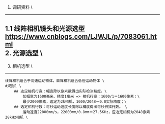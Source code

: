 1. 调研资料 \
-----------------------------------
1.1 线阵相机镜头和光源选型 https://www.cnblogs.com/LJWJL/p/7083061.html \
2. 光源选型 \
-----------------------------------
3. 相机选型 \
-----------------------------------
    线阵相机适合于高速运动物体，面阵相机适合低俗运动物体 \
    #规则1 \
        ## 选定相机行宽：幅宽除以像素数得出实际检测精度。\
            如幅宽为1600毫米、精度1毫米 => 相机行宽：1600/1＝1600像素；\
            最少2000像素，选定为2k相机，1600/2048＝0.8实际精度；\
        ## 选定相机行数：每秒运动速度长度除以精度得出每秒扫描行数。 \
            运动速度22000mm/s，22000mm/0.8mm＝27.5KHz，应选定相机为2048像素28kHz相机 \




